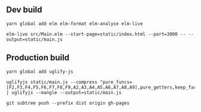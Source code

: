 ## Dev build

    yarn global add elm elm-format elm-analyse elm-live

    elm-live src/Main.elm --start-page=static/index.html --port=3000 -- --output=static/main.js

## Production build

    yarn global add uglify-js

    uglifyjs static/main.js --compress "pure_funcs=[F2,F3,F4,F5,F6,F7,F8,F9,A2,A3,A4,A5,A6,A7,A8,A9],pure_getters,keep_fargs=false,unsafe_comps,unsafe" | uglifyjs --mangle --output=static/main.js

    git subtree push --prefix dist origin gh-pages
